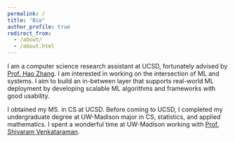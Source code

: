 ```yaml
---
permalink: /
title: "Bio"
author_profile: true
redirect_from: 
  - /about/
  - /about.html
---
```


I am a computer science research assistant at UCSD, fortunately advised by [Prof. Hao Zhang](https://cseweb.ucsd.edu/~haozhang/). I am interested in working on the intersection of ML and systems. I aim to build an in-between layer that supports real-world ML deployment by developing scalable ML algorithms and frameworks with good usability.

I obtained my MS. in CS at UCSD. Before coming to UCSD, I completed my undergraduate degree at UW-Madison major in CS, statistics, and applied mathematics. I spent a wonderful time at UW-Madison working with [Prof. Shivaram Venkataraman](https://shivaram.org/).







